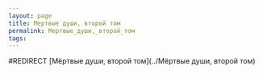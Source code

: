 ```yaml
---
layout: page
title: Мертвые души, второй том
permalink: Мертвые_души,_второй_том
tags: 
---
```

#REDIRECT [Мёртвые души, второй том](../Мёртвые души, второй том)